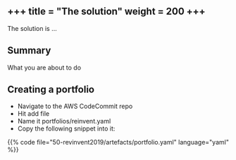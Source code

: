 +++
title = "The solution"
weight = 200
+++
---


The solution is ...



## Summary 
What you are about to do



## Creating a portfolio

- Navigate to the AWS CodeCommit repo  
- Hit add file
- Name it portfolios/reinvent.yaml
- Copy the following snippet into it:

 {{% code file="50-revinvent2019/artefacts/portfolio.yaml" language="yaml" %}}
